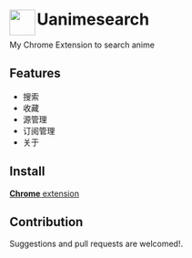 # <img src="public/icons/icon_128.png" width="45" align="left"> Uanimesearch

My Chrome Extension to search anime

## Features

- 搜索
- 收藏
- 源管理
- 订阅管理
- 关于

## Install

[**Chrome** extension]()

## Contribution

Suggestions and pull requests are welcomed!.
